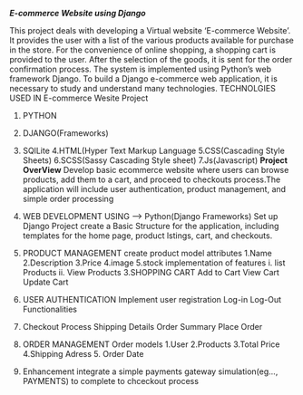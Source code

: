 ***E-commerce Website using Django***

This project deals with developing a Virtual website ‘E-commerce Website’. 
It provides the user with a list of the various products available for purchase in the store. 
For the convenience of online shopping, a shopping cart is provided to the user. After the selection of the goods, it is sent for the order confirmation process. 
The system is implemented using Python’s web framework Django. To build a Django e-commerce web application, it is necessary to study and understand many technologies.
TECHNOLGIES USED IN E-commerce Wesite Project
   1. PYTHON
   2. DJANGO(Frameworks)
   3. SQlLite
   4.HTML(Hyper Text Markup Language
   5.CSS(Cascading Style Sheets)
   6.SCSS(Sassy Cascading Style sheet)
   7.Js(Javascript)
**Project OverView**
  Develop basic ecommerce website where users can browse products, add them to a cart, and proceed to checkouts process.The  application will include user authentication, product management, and simple order processing

1. WEB DEVELOPMENT USING --> Python(Django Frameworks)
   Set up Django Project
   create a Basic Structure for the application, including templates for the home page, product lstings, cart, and checkouts.
2. PRODUCT MANAGEMENT
    create product model attributes
     1.Name
     2.Description
     3.Price
     4.image
     5.stock
   implementation of features
    i. list Products
    ii. View Products
3.SHOPPING CART
    Add to Cart
    View Cart
   Update Cart
4. USER AUTHENTICATION
   Implement user registration
     Log-in
     Log-Out Functionalities
5. Checkout Process
    Shipping Details
    Order Summary
    Place Order
6. ORDER MANAGEMENT
  Order models
       1.User
       2.Products
       3.Total Price
       4.Shipping Adress
       5. Order Date
7. Enhancement
   integrate a simple payments gateway simulation(eg..., PAYMENTS) to complete to chceckout process
   
   
   
   
  
